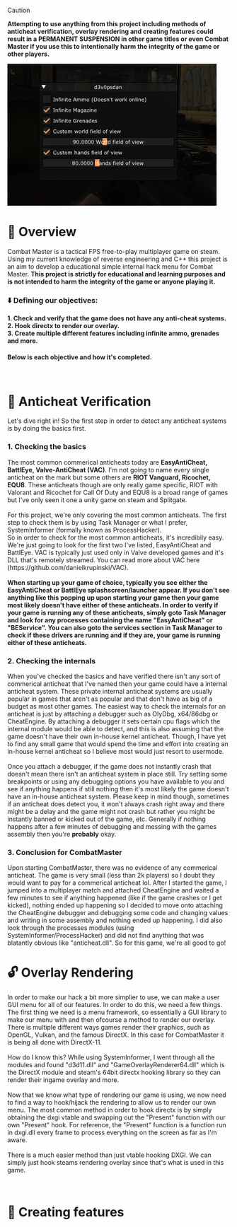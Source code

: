 
> [!CAUTION]
> <b> Attempting to use anything from this project including methods of anticheat verification, overlay rendering and creating features could result in a PERMANENT SUSPENSION in other game titles or even Combat Master if you use this to intentionally harm the integrity of the game or other players. </b>

![alt text](https://github.com/d3v0psdan/combat-master-internal/blob/main/combat2.png?raw=true)

# 🔎 Overview
Combat Master is a tactical FPS free-to-play multiplayer game on steam. Using my current knowledge of reverse engineering and C++ this project is an aim to develop a educational simple internal hack menu for Combat Master.
<b>This project is strictly for educational and learning purposes and is not intended to harm the integrity of the game or anyone playing it.</b>

<h3>⬇️ Defining our objectives:</h3> 
<b>1. Check and verify that the game does not have any anti-cheat systems.</b><br>
<b>2. Hook directx to render our overlay.</b><br>
<b>3. Create multiple different features including infinite ammo, grenades and more.</b>

<h4>Below is each objective and how it's completed.</h4>
<br>

# 🔐 Anticheat Verification
Let's dive right in! So the first step in order to detect any anticheat systems is by doing the basics first. 
<br>
<h3><b>1. Checking the basics</b></h3>
The most common commerical anticheats today are <b>EasyAntiCheat, BattlEye, Valve-AntiCheat (VAC)</b>. I'm not going to name every single anticheat on the mark but some others are <b>RIOT Vanguard, Ricochet, EQU8</b>. These anticheats though are only really game specific, RIOT with Valorant and Ricochet for Call Of Duty and EQU8 is a broad range of games but I've only seen it one a unity game on steam and Splitgate.
<br><br>
For this project, we're only covering the most common anticheats. The first step to check them is by using Task Manager or what I prefer, SystemInformer (formally known as ProcessHacker).
<br>
So in order to check for the most common anticheats, it's incredibily easy. We're just going to look for the first two I've listed, EasyAntiCheat and BattlEye. VAC is typically just used only in Valve developed games and it's DLL that's remotely streamed. You can read more about VAC here (https://github.com/danielkrupinski/VAC). 
<br><br>
<b>When starting up your game of choice, typically you see either the EasyAntiCheat or BattlEye splashscreen/launcher appear. If you don't see anything like this popping up upon starting your game then your game most likely doesn't have either of these anticheats. In order to verify if your game is running any of these anticheats, simply goto Task Manager and look for any processes containing the name "EasyAntiCheat" or "BEService". You can also goto the services section in Task Manager to check if these drivers are running and if they are, your game is running either of these anticheats.</b>

<h3><b>2. Checking the internals </b></h3>
When you've checked the basics and have verified there isn't any sort of commerical anticheat that I've named then your game could have a internal anticheat system. These private internal anticheat systems are usually popular in games that aren't as popular and that don't have as big of a budget as most other games. The easiest way to check the internals for an anticheat is just by attaching a debugger such as OlyDbg, x64/86dbg or CheatEngine. By attaching a debugger it sets certain cpu flags which the internal module would be able to detect, and this is also assuming that the game doesn't have their own in-house kernel anticheat. Though, I have yet to find any small game that would spend the time and effort into creating an in-house kernel anticheat so I believe most would just resort to usermode. 
<br><br>
Once you attach a debugger, if the game does not instantly crash that doesn't mean there isn't an anticheat system in place still. Try setting some breakpoints or using any debugging options you have available to you and see if anything happens if still nothing then it's most likely the game doesn't have an in-house anticheat system. Please keep in mind though, sometimes if an anticheat does detect you, it won't always crash right away and there might be a delay and the game might not crash but rather you might be instantly banned or kicked out of the game, etc. Generally if nothing happens after a few minutes of debugging and messing with the games assembly then you're <b>probably</b> okay.

<br>
<h3><b>3. Conclusion for CombatMaster</b></h3>
Upon starting CombatMaster, there was no evidence of any commerical anticheat. The game is very small (less than 2k players) so I doubt they would want to pay for a commerical anticheat lol. After I started the game, I jumped into a multiplayer match and attached CheatEngine and waited a few minutes to see if anything happened (like if the game crashes or I get kicked), nothing ended up happening so I decided to move onto attaching the CheatEngine debugger and debugging some code and changing values and writing in some assembly and nothing ended up happening. I did also look through the processes modules (using SystemInformer/ProcessHacker) and did not find anything that was blatantly obvious like "anticheat.dll". So for this game, we're all good to go! 


<br>

# 🔓 Overlay Rendering

In order to make our hack a bit more simplier to use, we can make a user GUI menu for all of our features. In order to do this, we need a few things. The first thing we need is a menu framework, so essentially a GUI library to make our menu with and then ofcourse a method to render our overlay. There is multiple different ways games render their graphics, such as OpenGL, Vulkan, and the famous DirectX. In this case for CombatMaster it is being all done with DirectX-11. 
<br><br>
How do I know this? While using SystemInformer, I went through all the modules and found "d3d11.dll" and "GameOverlayRenderer64.dll" which is the DirectX module and steam's 64bit directx hooking library so they can render their ingame overlay and more. 
<br><br>
Now that we know what type of rendering our game is using, we now need to find a way to hook/hijack the rendering to allow us to render our own menu. The most common method in order to hook directx is by simply obtaining the dxgi vtable and swapping out the "Present" function with our own "Present" hook. For reference, the "Present" function is a function run in dxgi.dll every frame to process everything on the screen as far as I'm aware. 
<br><br>
There is a much easier method than just vtable hooking DXGI. We can simply just hook steams rendering overlay since that's what is used in this game.

<br>

# 🔗 Creating features
